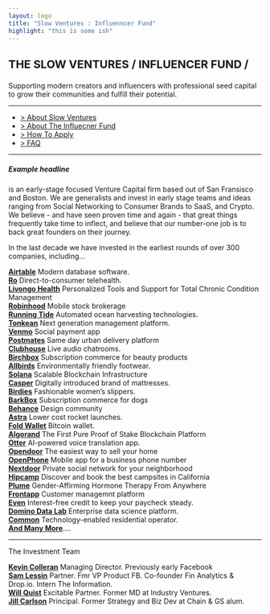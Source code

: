 ```yaml
---
layout: logo
title: "Slow Ventures : Influenncer Fund"
highlight: "this is some ish"
---
```


<h4 style="font-size: 22px">THE SLOW VENTURES / INFLUENCER FUND /</h4> 
<p style="margin-top: -8px;">Supporting modern creators and influencers with professional seed capital to grow their communities and fulfill their potential.  

<hr>

<ul>
  <li><a href="">> About Slow Ventures</a></li>
  <li><a href="">> About The Influecner Fund</a></li>
  <li><a href="#apply">> How To Apply</a></li>
  <li><a href="">> FAQ</a></li>  
</ul>
  
<hr>



<h5><a id="apply"></a>Example headline</h5>






is an early-stage focused Venture Capital firm based out of San Fransisco and Boston.  We are generalists and invest in early stage teams and ideas ranging from Social Networking to Consumer Brands to SaaS, and Crypto.  We believe - and have seen proven time and again - that great things frequently take time to inflect, and believe that our number-one job is to back great founders on their journey.  

In the last decade we have invested in the earliest rounds of over 300 companies, including…

<b>[Airtable](slow.co)</b> Modern database software.<br>
<b>[Ro](slow.co)</b> Direct-to-consumer telehealth.<br>
<b>[Livongo Health](livongo.com)</b> Personalized Tools and Support for Total Chronic Condition Management<br>
<b>[Robinhood](robinhood.com)</b> Mobile stock brokerage<br>
<b>[Running Tide](slow.co)</b> Automated ocean harvesting technologies.<br>
<b>[Tonkean](slow.co)</b> Next generation management platform.<br>
<b>[Venmo](slow.co)</b> Social payment app<br>
<b>[Postmates](postmates.com)</b> Same day urban delivery platform<br>
<b>[Clubhouse](slow.co)</b> Live audio chatrooms.<br>
<b>[Birchbox](birchbox.com)</b> Subscription commerce for beauty products<br>
<b>[Allbirds](slow.co)</b> Environmentally friendly footwear.<br>
<b>[Solana](https://www.solana.com/)</b> Scalable Blockchain Infrastructure<br>
<b>[Casper](casper.com)</b> Digitally introduced brand of mattresses.<br>
<b>[Birdies](slow.co)</b> Fashionable women’s slippers.<br>
<b>[BarkBox](barkbox.com)</b> Subscription commerce for dogs<br>
<b>[Behance](slow.co)</b> Design community<br>
<b>[Astra](slow.co)</b> Lower cost rocket launches.<br>
<b>[Fold Wallet](https://foldapp.com/)</b> Bitcoin wallet.<br>
<b>[Algorand](https://www.algorand.com/)</b> The First Pure Proof of Stake Blockchain Platform<br>
<b>[Otter](slow.co)</b> AI-powered voice translation app.<br>
<b>[Opendoor](opendoor.com)</b> The easiest way to sell your home<br>
<b>[OpenPhone](slow.co)</b> Mobile app for a business phone number<br>
<b>[Nextdoor](nextdoor.com)</b> Private social network for your neighborhood<br>
<b>[Hipcamp](hipcamp.com)</b> Discover and book the best campsites in California<br>
<b>[Plume](getplume.co)</b> Gender-Affirming Hormone Therapy From Anywhere<br>
<b>[Frontapp](slow.co)</b> Customer managemnt platform<br>
<b>[Even](whatiseven.com)</b> Interest-free credit to keep your paycheck steady.<br>
<b>[Domino Data Lab](slow.co)</b> Enterprise data science platform.<br>
<b>[Common](slow.co)</b> Technology-enabled residential operator.<br>
<b>[And Many More](http://main.slow.co/portfolio/)</b>....<br>


----

<p>The Investment Team</p>

<b>[Kevin Colleran](https://twitter.com/KevinColleran)</b> Managing Director. Previously early Facebook<br>
<b>[Sam Lessin](https://twitter.com/lessin)</b> Partner. Fmr VP Product FB. Co-founder Fin Analytics & Drop.io. Intern The Information.<br>
<b>[Will Quist](https://twitter.com/wquist)</b> Excitable Partner. Former MD at Industry Ventures.<br>
<b>[Jill Carlson](jillruthcarlson)</b> Principal.  Former Strategy and Biz Dev at Chain & GS alum.<br>


